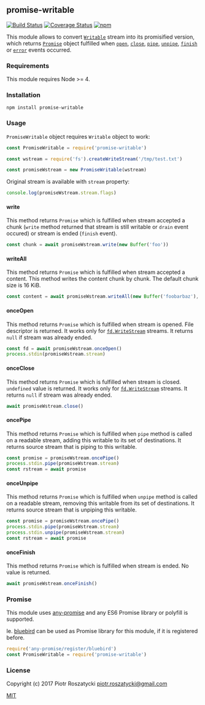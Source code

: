 ## promise-writable

[![Build Status](https://secure.travis-ci.org/dex4er/js-promise-writable.svg)](http://travis-ci.org/dex4er/js-promise-writable) [![Coverage Status](https://coveralls.io/repos/github/dex4er/js-promise-writable/badge.svg)](https://coveralls.io/github/dex4er/js-promise-writable) [![npm](https://img.shields.io/npm/v/promise-writable.svg)](https://www.npmjs.com/package/promise-writable)

This module allows to convert
[`Writable`](https://nodejs.org/api/stream.html#stream_class_stream_writable)
stream into its promisified version, which returns [`Promise`](https://developer.mozilla.org/en-US/docs/Web/JavaScript/Reference/Global_Objects/Promise)
object fulfilled when
[`open`](https://nodejs.org/api/fs.html#fs_event_open),
[`close`](https://nodejs.org/api/fs.html#fs_event_close),
[`pipe`](https://nodejs.org/api/stream.html#stream_event_pipe),
[`unpipe`](https://nodejs.org/api/stream.html#stream_event_unpipe),
[`finish`](https://nodejs.org/api/stream.html#stream_event_finish) or
[`error`](https://nodejs.org/api/stream.html#stream_event_error) events
occurred.

### Requirements

This module requires Node >= 4.

### Installation

```shell
npm install promise-writable
```

### Usage

`PromiseWritable` object requires `Writable` object to work:

```js
const PromiseWritable = require('promise-writable')

const wstream = require('fs').createWriteStream('/tmp/test.txt')

const promiseWstream = new PromiseWritable(wstream)
```

Original stream is available with `stream` property:

```js
console.log(promiseWstream.stream.flags)
```

#### write

This method returns `Promise` which is fulfilled when stream accepted a
chunk (`write` method returned that stream is still writable or `drain` event
occured) or stream is ended (`finish` event).

```js
const chunk = await promiseWstream.write(new Buffer('foo'))
```

#### writeAll

This method returns `Promise` which is fulfilled when stream accepted a
content. This method writes the content chunk by chunk. The default chunk size
is 16 KiB.

```js
const content = await promiseWstream.writeAll(new Buffer('foobarbaz'), 3)
```

#### onceOpen

This method returns `Promise` which is fulfilled when stream is opened. File
descriptor is returned. It works only for
[`fd.WriteStream`](https://nodejs.org/api/fs.html#fs_class_fs_writestream)
streams. It returns `null` if stream was already ended.

```js
const fd = await promiseWstream.onceOpen()
process.stdin(promiseWstream.stream)
```

#### onceClose

This method returns `Promise` which is fulfilled when stream is closed.
`undefined` value is returned. It works only for
[`fd.WriteStream`](https://nodejs.org/api/fs.html#fs_class_fs_writestream)
streams. It returns `null` if stream was already ended.

```js
await promiseWstream.close()
```

#### oncePipe

This method returns `Promise` which is fulfilled when `pipe` method is called on
a readable stream, adding this writable to its set of destinations. It returns
source stream that is piping to this writable.

```js
const promise = promiseWstream.oncePipe()
process.stdin.pipe(promiseWstream.stream)
const rstream = await promise
```

#### onceUnpipe

This method returns `Promise` which is fulfilled when `unpipe` method is called
on a readable stream, removing this writable from its set of destinations. It
returns source stream that is unpiping this writable.

```js
const promise = promiseWstream.oncePipe()
process.stdin.pipe(promiseWstream.stream)
process.stdin.unpipe(promiseWstream.stream)
const rstream = await promise
```

#### onceFinish

This method returns `Promise` which is fulfilled when stream is ended. No value
is returned.

```js
await promiseWstream.onceFinish()
```

### Promise

This module uses [any-promise](https://www.npmjs.com/package/any-promise) and
any ES6 Promise library or polyfill is supported.

Ie. [bluebird](https://www.npmjs.com/package/bluebird) can be used as Promise
library for this module, if it is registered before.

```js
require('any-promise/register/bluebird')
const PromiseWritable = require('promise-writable')
```

### License

Copyright (c) 2017 Piotr Roszatycki <piotr.roszatycki@gmail.com>

[MIT](https://opensource.org/licenses/MIT)
